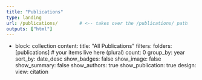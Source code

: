 ```yaml
---
title: "Publications"
type: landing
url: /publications/        # <-- takes over the /publications/ path
outputs: ["html"]
---
```


- block: collection
  content:
    title: "All Publications"
    filters:
      folders: [publications]  # your items live here (plural)
    count: 0
    group_by: year
    sort_by: date_desc
    show_badges: false
    show_image: false
    show_summary: false
    show_authors: true
    show_publication: true
  design:
    view: citation

